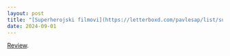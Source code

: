 ```yaml
---
layout: post
title: "[Superherojski filmovi](https://letterboxd.com/pavlesap/list/superherojski-filmovi/)"
date: 2024-09-01
---
```


[Review](https://letterboxd.com/pavlesap/list/superherojski-filmovi/).
